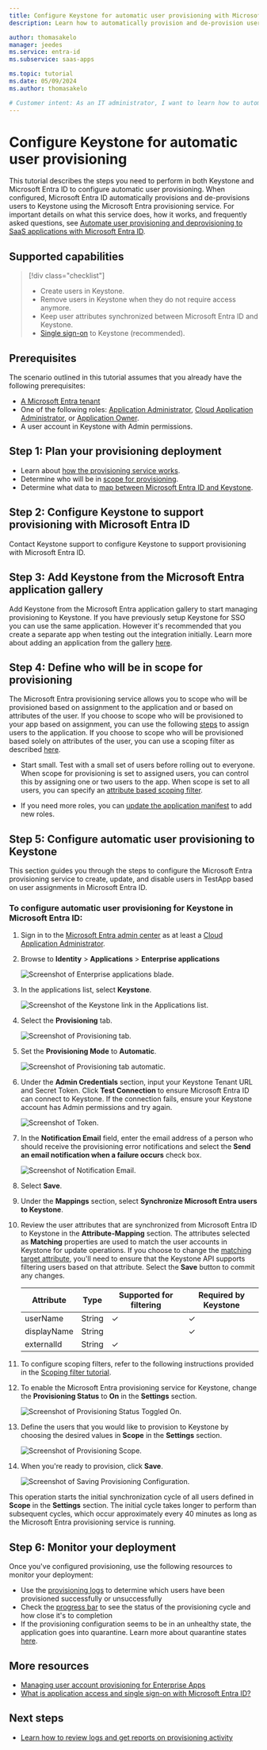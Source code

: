 ```yaml
---
title: Configure Keystone for automatic user provisioning with Microsoft Entra ID
description: Learn how to automatically provision and de-provision user accounts from Microsoft Entra ID to Keystone.

author: thomasakelo
manager: jeedes
ms.service: entra-id
ms.subservice: saas-apps

ms.topic: tutorial
ms.date: 05/09/2024
ms.author: thomasakelo

# Customer intent: As an IT administrator, I want to learn how to automatically provision and deprovision user accounts from Microsoft Entra ID to Keystone so that I can streamline the user management process and ensure that users have the appropriate access to Keystone.
---
```


# Configure Keystone for automatic user provisioning

This tutorial describes the steps you need to perform in both Keystone and Microsoft Entra ID to configure automatic user provisioning. When configured, Microsoft Entra ID automatically provisions and de-provisions users to Keystone using the Microsoft Entra provisioning service. For important details on what this service does, how it works, and frequently asked questions, see [Automate user provisioning and deprovisioning to SaaS applications with Microsoft Entra ID](~/identity/app-provisioning/user-provisioning.md). 


## Supported capabilities
> [!div class="checklist"]
> * Create users in Keystone.
> * Remove users in Keystone when they do not require access anymore.
> * Keep user attributes synchronized between Microsoft Entra ID and Keystone.
> * [Single sign-on](keystone-tutorial.md) to Keystone (recommended).

## Prerequisites

The scenario outlined in this tutorial assumes that you already have the following prerequisites:

* [A Microsoft Entra tenant](~/identity-platform/quickstart-create-new-tenant.md) 
* One of the following roles: [Application Administrator](/entra/identity/role-based-access-control/permissions-reference#application-administrator), [Cloud Application Administrator](/entra/identity/role-based-access-control/permissions-reference#cloud-application-administrator), or [Application Owner](/entra/fundamentals/users-default-permissions#owned-enterprise-applications).
* A user account in Keystone with Admin permissions.

## Step 1: Plan your provisioning deployment
* Learn about [how the provisioning service works](~/identity/app-provisioning/user-provisioning.md).
* Determine who will be in [scope for provisioning](~/identity/app-provisioning/define-conditional-rules-for-provisioning-user-accounts.md).
* Determine what data to [map between Microsoft Entra ID and Keystone](~/identity/app-provisioning/customize-application-attributes.md).

<a name='step-2-configure-Keystone-to-support-provisioning-with-azure-ad'></a>

## Step 2: Configure Keystone to support provisioning with Microsoft Entra ID
Contact Keystone support to configure Keystone to support provisioning with Microsoft Entra ID.

<a name='step-3-add-Keystone-from-the-azure-ad-application-gallery'></a>

## Step 3: Add Keystone from the Microsoft Entra application gallery

Add Keystone from the Microsoft Entra application gallery to start managing provisioning to Keystone. If you have previously setup Keystone for SSO you can use the same application. However it's recommended that you create a separate app when testing out the integration initially. Learn more about adding an application from the gallery [here](~/identity/enterprise-apps/add-application-portal.md). 

## Step 4: Define who will be in scope for provisioning 

The Microsoft Entra provisioning service allows you to scope who will be provisioned based on assignment to the application and or based on attributes of the user. If you choose to scope who will be provisioned to your app based on assignment, you can use the following [steps](~/identity/enterprise-apps/assign-user-or-group-access-portal.md) to assign users to the application. If you choose to scope who will be provisioned based solely on attributes of the user, you can use a scoping filter as described [here](~/identity/app-provisioning/define-conditional-rules-for-provisioning-user-accounts.md). 

* Start small. Test with a small set of users before rolling out to everyone. When scope for provisioning is set to assigned users, you can control this by assigning one or two users to the app. When scope is set to all users, you can specify an [attribute based scoping filter](~/identity/app-provisioning/define-conditional-rules-for-provisioning-user-accounts.md).

* If you need more roles, you can [update the application manifest](~/identity-platform/howto-add-app-roles-in-apps.md) to add new roles.


## Step 5: Configure automatic user provisioning to Keystone 

This section guides you through the steps to configure the Microsoft Entra provisioning service to create, update, and disable users in TestApp based on user assignments in Microsoft Entra ID.

<a name='to-configure-automatic-user-provisioning-for-Keystone-in-azure-ad'></a>

### To configure automatic user provisioning for Keystone in Microsoft Entra ID:

1. Sign in to the [Microsoft Entra admin center](https://entra.microsoft.com) as at least a [Cloud Application Administrator](~/identity/role-based-access-control/permissions-reference.md#cloud-application-administrator).
1. Browse to **Identity** > **Applications** > **Enterprise applications**

	![Screenshot of Enterprise applications blade.](common/enterprise-applications.png)

1. In the applications list, select **Keystone**.

	![Screenshot of the Keystone link in the Applications list.](common/all-applications.png)

1. Select the **Provisioning** tab.

	![Screenshot of Provisioning tab.](common/provisioning.png)

1. Set the **Provisioning Mode** to **Automatic**.

	![Screenshot of Provisioning tab automatic.](common/provisioning-automatic.png)

1. Under the **Admin Credentials** section, input your Keystone Tenant URL and Secret Token. Click **Test Connection** to ensure Microsoft Entra ID can connect to Keystone. If the connection fails, ensure your Keystone account has Admin permissions and try again.

 	![Screenshot of Token.](common/provisioning-testconnection-tenanturltoken.png)

1. In the **Notification Email** field, enter the email address of a person who should receive the provisioning error notifications and select the **Send an email notification when a failure occurs** check box.

	![Screenshot of Notification Email.](common/provisioning-notification-email.png)

1. Select **Save**.

1. Under the **Mappings** section, select **Synchronize Microsoft Entra users to Keystone**.

1. Review the user attributes that are synchronized from Microsoft Entra ID to Keystone in the **Attribute-Mapping** section. The attributes selected as **Matching** properties are used to match the user accounts in Keystone for update operations. If you choose to change the [matching target attribute](~/identity/app-provisioning/customize-application-attributes.md), you'll need to ensure that the Keystone API supports filtering users based on that attribute. Select the **Save** button to commit any changes.

   |Attribute|Type|Supported for filtering|Required by Keystone|
   |---|---|---|---|
   |userName|String|&check;|&check;
   |displayName|String||&check;
   |externalId|String|&check;|

1. To configure scoping filters, refer to the following instructions provided in the [Scoping filter tutorial](~/identity/app-provisioning/define-conditional-rules-for-provisioning-user-accounts.md).

1. To enable the Microsoft Entra provisioning service for Keystone, change the **Provisioning Status** to **On** in the **Settings** section.

	![Screenshot of Provisioning Status Toggled On.](common/provisioning-toggle-on.png)

1. Define the users that you would like to provision to Keystone by choosing the desired values in **Scope** in the **Settings** section.

	![Screenshot of Provisioning Scope.](common/provisioning-scope.png)

1. When you're ready to provision, click **Save**.

	![Screenshot of Saving Provisioning Configuration.](common/provisioning-configuration-save.png)

This operation starts the initial synchronization cycle of all users defined in **Scope** in the **Settings** section. The initial cycle takes longer to perform than subsequent cycles, which occur approximately every 40 minutes as long as the Microsoft Entra provisioning service is running. 

## Step 6: Monitor your deployment
Once you've configured provisioning, use the following resources to monitor your deployment:

* Use the [provisioning logs](~/identity/monitoring-health/concept-provisioning-logs.md) to determine which users have been provisioned successfully or unsuccessfully
* Check the [progress bar](~/identity/app-provisioning/application-provisioning-when-will-provisioning-finish-specific-user.md) to see the status of the provisioning cycle and how close it's to completion
* If the provisioning configuration seems to be in an unhealthy state, the application goes into quarantine. Learn more about quarantine states [here](~/identity/app-provisioning/application-provisioning-quarantine-status.md).

## More resources

* [Managing user account provisioning for Enterprise Apps](~/identity/app-provisioning/configure-automatic-user-provisioning-portal.md)
* [What is application access and single sign-on with Microsoft Entra ID?](~/identity/enterprise-apps/what-is-single-sign-on.md)

## Next steps

* [Learn how to review logs and get reports on provisioning activity](~/identity/app-provisioning/check-status-user-account-provisioning.md)
